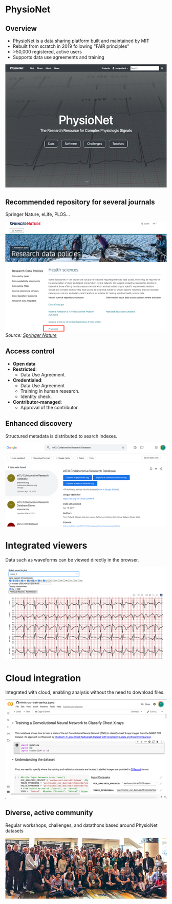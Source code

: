 # PhysioNet

## Overview

- [PhysioNet](https://physionet.org/) is a data sharing platform built and maintained by MIT
- Rebuilt from scratch in 2019 following "FAIR principles"
- \>50,000 registered, active users
- Supports data use agreements and training

![](../images/physionet.png)

## Recommended repository for several journals

Springer Nature, eLife, PLOS...

![](../images/springer_nature2.png)
_Source: [Springer Nature](https://www.springernature.com/gp/authors/research-data-policy/repositories-health/12327108)_

## Access control

- **Open data**
- **Restricted**:
  - Data Use Agreement.
- **Credentialed**:
  - Data Use Agreement
  - Training in human research.
  - Identity check.
- **Contributor-managed**:
  - Approval of the contributor.

## Enhanced discovery

Structured metadata is distributed to search indexes.

![](../images/eicu_discovery.png)

# Integrated viewers

Data such as waveforms can be viewed directly in the browser.

![](../images/waveform_viewer.png)

# Cloud integration

Integrated with cloud, enabling analysis without the need to download files.

![](../images/google_cloud.png)

## Diverse, active community

Regular workshops, challenges, and datathons based around PhysioNet datasets

![](../images/sccm_datathon3.png)
